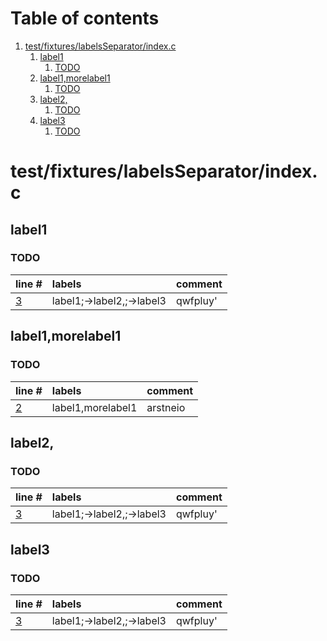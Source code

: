 # Table of contents

1. [test/fixtures/labelsSeparator/index.c](#1-0)
   1. [label1](#2-0)
      1. [TODO](#3-0)
   2. [label1,morelabel1](#2-1)
      1. [TODO](#3-0)
   3. [label2,](#2-2)
      1. [TODO](#3-0)
   4. [label3](#2-3)
      1. [TODO](#3-0)

# test/fixtures/labelsSeparator/index.c<a id="1-0"></a>

## label1<a id="2-0"></a>

### TODO<a id="3-0"></a>

| line # | labels | comment
|:-------|:-------|:-------
| [3](test/fixtures/labelsSeparator/index.c#L3) | label1;->label2,;->label3 | qwfpluy'

## label1,morelabel1<a id="2-1"></a>

### TODO<a id="3-0"></a>

| line # | labels | comment
|:-------|:-------|:-------
| [2](test/fixtures/labelsSeparator/index.c#L2) | label1,morelabel1 | arstneio

## label2,<a id="2-2"></a>

### TODO<a id="3-0"></a>

| line # | labels | comment
|:-------|:-------|:-------
| [3](test/fixtures/labelsSeparator/index.c#L3) | label1;->label2,;->label3 | qwfpluy'

## label3<a id="2-3"></a>

### TODO<a id="3-0"></a>

| line # | labels | comment
|:-------|:-------|:-------
| [3](test/fixtures/labelsSeparator/index.c#L3) | label1;->label2,;->label3 | qwfpluy'
